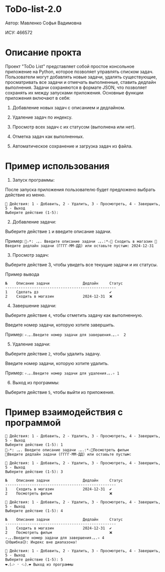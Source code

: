 # ToDo-list-2.0

Автор: Мавленко Софья Вадимовна

ИСУ: 466572

# Описание прокта #

Проект "ToDo List" представляет собой простое консольное приложение на Python, которое позволяет управлять списком задач. Пользователи могут добавлять новые задачи, удалять существующие, просматривать все задачи и отмечать выполненные, ставить дедлайн выполнения. Задачи сохраняются в формате JSON, что позволяет сохранять их между запусками приложения. Основные функции приложения включают в себя:

1. Добавление новых задач с описанием и дедлайном.

2. Удаление задач по индексу.

3. Просмотр всех задач с их статусом (выполнена или нет).

4. Отметка задач как выполненных.

5. Автоматическое сохранение и загрузка задач из файла.

# Пример использования #

1. Запуск программы:

После запуска приложения пользователю будет предложено выбрать действие из меню.

```
🔧 Действия: 1 - Добавить, 2 - Удалить, 3 - Просмотреть, 4 - Завершить, 5 - Выход
Выберите действие (1-5):
```

2. Добавление задачи:

Выберите действие ```1``` и введите описание задачи.
   
Пример: ``` 🦋☆*: .｡. Введите описание задачи .｡.:*☆🦋 Сходить в магазин
📅Введите дедлайн задачи (ГГГГ-ММ-ДД) или оставьте пустым: 2024-12-31 ```

3. Просмотр задач:

Выберите действие 3, чтобы увидеть все текущие задачи и их статусы.

Пример вывода

```
№    Описание задачи               Дедлайн     Статус    
--------------------------------------------------
1    Сделать дз                                ✔️        
2    Сходить в магазин             2024-12-31  ❌   
```
4. Завершение задачи:

Выберите действие ```4```, чтобы отметить задачу как выполненную.

Введите номер задачи, которую хотите завершить.

Пример: ```✧.｡.Введите номер задачи для завершения.｡.✧  2```

5. Удаление задачи:

Выберите действие ``` 2 ```, чтобы удалить задачу.

Введите номер задачи, которую хотите удалить.

Пример: ```✧.｡.Введите номер задачи для удаления.｡.✧ 1```

6. Выход из программы:

Выберите действие ```5```, чтобы выйти из приложения.

# Пример взаимодействия с программой

```
🔧 Действия: 1 - Добавить, 2 - Удалить, 3 - Просмотреть, 4 - Завершить, 5 - Выход
Выберите действие (1-5): 1
🦋☆*: .｡. Введите описание задачи .｡.:*☆🦋Посмотреть фильм
📅Введите дедлайн задачи (ГГГГ-ММ-ДД) или оставьте пустым: 

🔧 Действия: 1 - Добавить, 2 - Удалить, 3 - Просмотреть, 4 - Завершить, 5 - Выход
Выберите действие (1-5): 3

№    Описание задачи               Дедлайн     Статус    
--------------------------------------------------
1    Сходить в магазин             2024-12-31  ✔️        
2    Посмотреть фильм                          ❌         

🔧 Действия: 1 - Добавить, 2 - Удалить, 3 - Просмотреть, 4 - Завершить, 5 - Выход
Выберите действие (1-5): 4

№    Описание задачи               Дедлайн     Статус    
--------------------------------------------------
1    Сходить в магазин             2024-12-31  ✔️        
2    Посмотреть фильм                          ❌         
✧.｡.Введите номер задачи для завершения.｡.✧ 4
😥Ошибка😥: Индекс вне диапазона!

🔧 Действия: 1 - Добавить, 2 - Удалить, 3 - Просмотреть, 4 - Завершить, 5 - Выход
Выберите действие (1-5): 5
❤️⸜(˶˃ ᵕ ˂˶)⸝❤️ Выход из программы
```
